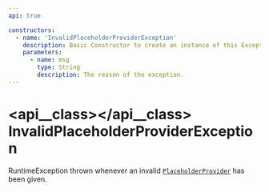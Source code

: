 ```yaml
---
api: true

constructors:
  - name: 'InvalidPlaceholderProviderException'
    description: Basic Constructor to create an instance of this Exception.
    parameters:
      - name: msg
        type: String
        description: The reason of the exception.
---
```


# <api__class></api__class> InvalidPlaceholderProviderException

RuntimeException thrown whenever an invalid [`PlaceholderProvider`](../placeholderprovider.md) has been given.
